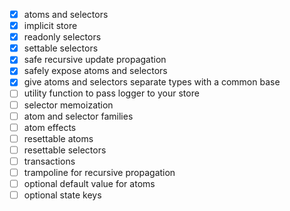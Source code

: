 - [x] atoms and selectors
- [x] implicit store
- [x] readonly selectors
- [x] settable selectors
- [x] safe recursive update propagation
- [x] safely expose atoms and selectors
- [x] give atoms and selectors separate types with a common base
- [ ] utility function to pass logger to your store
- [ ] selector memoization
- [ ] atom and selector families
- [ ] atom effects
- [ ] resettable atoms
- [ ] resettable selectors
- [ ] transactions
- [ ] trampoline for recursive propagation
- [ ] optional default value for atoms
- [ ] optional state keys